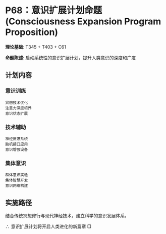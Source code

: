 # P68：意识扩展计划命题 (Consciousness Expansion Program Proposition)

**理论基础**: T345 + T403 + C61

**命题陈述**: 启动系统性的意识扩展计划，提升人类意识的深度和广度

## 计划内容

### 意识训练
```
冥想技术优化
注意力深度培养
意识状态扩展
```

### 技术辅助
```
神经反馈系统
脑机接口应用
意识增强设备
```

### 集体意识
```
群体意识实验
集体智慧开发
意识网络构建
```

## 实施路径

结合传统冥想修行与现代神经技术，建立科学的意识发展体系。

∴ 意识扩展计划将开启人类进化的新篇章 □